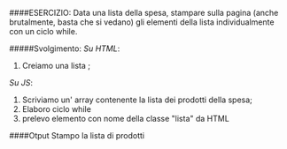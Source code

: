 ####ESERCIZIO: 
Data una lista della spesa, stampare sulla pagina (anche brutalmente, basta che si vedano) gli elementi della lista individualmente con un ciclo while.

#####Svolgimento:
_Su HTML_:
1. Creiamo una lista ;

_Su JS_:
1. Scriviamo un' array contenente la lista dei prodotti della spesa;
2. Elaboro ciclo while 
3. prelevo elemento con nome della classe "lista" da HTML

####Otput
Stampo la lista di prodotti 

